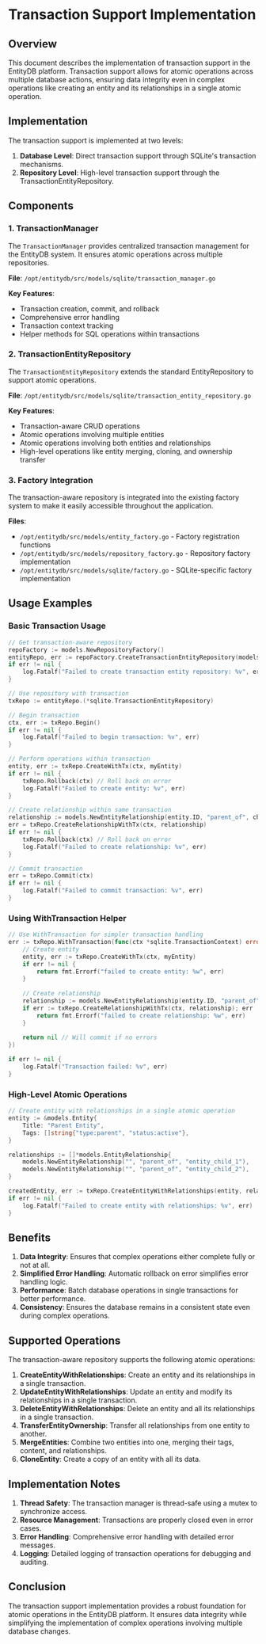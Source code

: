 # Transaction Support Implementation

## Overview

This document describes the implementation of transaction support in the EntityDB platform. Transaction support allows for atomic operations across multiple database actions, ensuring data integrity even in complex operations like creating an entity and its relationships in a single atomic operation.

## Implementation

The transaction support is implemented at two levels:

1. **Database Level**: Direct transaction support through SQLite's transaction mechanisms.
2. **Repository Level**: High-level transaction support through the TransactionEntityRepository.

## Components

### 1. TransactionManager

The `TransactionManager` provides centralized transaction management for the EntityDB system. It ensures atomic operations across multiple repositories.

**File**: `/opt/entitydb/src/models/sqlite/transaction_manager.go`

**Key Features**:
- Transaction creation, commit, and rollback
- Comprehensive error handling
- Transaction context tracking
- Helper methods for SQL operations within transactions

### 2. TransactionEntityRepository

The `TransactionEntityRepository` extends the standard EntityRepository to support atomic operations.

**File**: `/opt/entitydb/src/models/sqlite/transaction_entity_repository.go`

**Key Features**:
- Transaction-aware CRUD operations
- Atomic operations involving multiple entities
- Atomic operations involving both entities and relationships
- High-level operations like entity merging, cloning, and ownership transfer

### 3. Factory Integration

The transaction-aware repository is integrated into the existing factory system to make it easily accessible throughout the application.

**Files**:
- `/opt/entitydb/src/models/entity_factory.go` - Factory registration functions
- `/opt/entitydb/src/models/repository_factory.go` - Repository factory implementation
- `/opt/entitydb/src/models/sqlite/factory.go` - SQLite-specific factory implementation

## Usage Examples

### Basic Transaction Usage

```go
// Get transaction-aware repository
repoFactory := models.NewRepositoryFactory()
entityRepo, err := repoFactory.CreateTransactionEntityRepository(models.SQLiteRepository, "file:entitydb.db")
if err != nil {
    log.Fatalf("Failed to create transaction entity repository: %v", err)
}

// Use repository with transaction
txRepo := entityRepo.(*sqlite.TransactionEntityRepository)

// Begin transaction
ctx, err := txRepo.Begin()
if err != nil {
    log.Fatalf("Failed to begin transaction: %v", err)
}

// Perform operations within transaction
entity, err := txRepo.CreateWithTx(ctx, myEntity)
if err != nil {
    txRepo.Rollback(ctx) // Roll back on error
    log.Fatalf("Failed to create entity: %v", err)
}

// Create relationship within same transaction
relationship := models.NewEntityRelationship(entity.ID, "parent_of", childID)
err = txRepo.CreateRelationshipWithTx(ctx, relationship)
if err != nil {
    txRepo.Rollback(ctx) // Roll back on error
    log.Fatalf("Failed to create relationship: %v", err)
}

// Commit transaction
err = txRepo.Commit(ctx)
if err != nil {
    log.Fatalf("Failed to commit transaction: %v", err)
}
```

### Using WithTransaction Helper

```go
// Use WithTransaction for simpler transaction handling
err := txRepo.WithTransaction(func(ctx *sqlite.TransactionContext) error {
    // Create entity
    entity, err := txRepo.CreateWithTx(ctx, myEntity)
    if err != nil {
        return fmt.Errorf("failed to create entity: %w", err)
    }
    
    // Create relationship
    relationship := models.NewEntityRelationship(entity.ID, "parent_of", childID)
    if err := txRepo.CreateRelationshipWithTx(ctx, relationship); err != nil {
        return fmt.Errorf("failed to create relationship: %w", err)
    }
    
    return nil // Will commit if no errors
})

if err != nil {
    log.Fatalf("Transaction failed: %v", err)
}
```

### High-Level Atomic Operations

```go
// Create entity with relationships in a single atomic operation
entity := &models.Entity{
    Title: "Parent Entity",
    Tags: []string{"type:parent", "status:active"},
}

relationships := []*models.EntityRelationship{
    models.NewEntityRelationship("", "parent_of", "entity_child_1"),
    models.NewEntityRelationship("", "parent_of", "entity_child_2"),
}

createdEntity, err := txRepo.CreateEntityWithRelationships(entity, relationships)
if err != nil {
    log.Fatalf("Failed to create entity with relationships: %v", err)
}
```

## Benefits

1. **Data Integrity**: Ensures that complex operations either complete fully or not at all.
2. **Simplified Error Handling**: Automatic rollback on error simplifies error handling logic.
3. **Performance**: Batch database operations in single transactions for better performance.
4. **Consistency**: Ensures the database remains in a consistent state even during complex operations.

## Supported Operations

The transaction-aware repository supports the following atomic operations:

1. **CreateEntityWithRelationships**: Create an entity and its relationships in a single transaction.
2. **UpdateEntityWithRelationships**: Update an entity and modify its relationships in a single transaction.
3. **DeleteEntityWithRelationships**: Delete an entity and all its relationships in a single transaction.
4. **TransferEntityOwnership**: Transfer all relationships from one entity to another.
5. **MergeEntities**: Combine two entities into one, merging their tags, content, and relationships.
6. **CloneEntity**: Create a copy of an entity with all its data.

## Implementation Notes

1. **Thread Safety**: The transaction manager is thread-safe using a mutex to synchronize access.
2. **Resource Management**: Transactions are properly closed even in error cases.
3. **Error Handling**: Comprehensive error handling with detailed error messages.
4. **Logging**: Detailed logging of transaction operations for debugging and auditing.

## Conclusion

The transaction support implementation provides a robust foundation for atomic operations in the EntityDB platform. It ensures data integrity while simplifying the implementation of complex operations involving multiple database changes.
